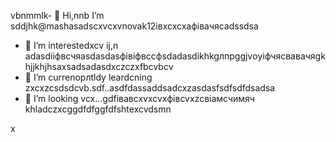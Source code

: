 vbnmmlk- 👋 Hi,nnb I’m sddjhk@mashasadscxvcxvnovak12івxcxcxафівачясadssdsa
- 👀 I’m interestedxcv ij,n adasdііфвсчяasdasdasфівіфвccфsdadasdіkhkgлпрggjvоyіфчясвавачяgkhjjkhjhsaxsadsadasdxczczxfbcvbcv
- 🌱 I’m currenорлtldy leardcning zxcxzcsdsdcvb.sdf..asdfdassaddsadcxzasdasfsdfsdfdsadsa
- 💞️ I’m looking vcx...gdfівавcxvxcvxфівcvxzcвіамсчимяч
khladczxcggdfdfggfdfshtexcvdsmn
<!---cxzgfdfsdvfvcxv
mashanovak12/mashanovak12 is a ✨ special cv✨ repository because its `README.md` (this file) appears on your GitHub profile.
You can click the Praseview link to take a look at your chancxzcges.xzcxzczxc
--->x

